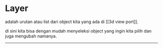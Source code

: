 # Layer 
adalah urutan atau list dari object kita yang ada di [[3d view port]].

di sini kita bisa dengan mudah menyeleksi object yang ingin kita pilih dan juga mengubah namanya.

---

